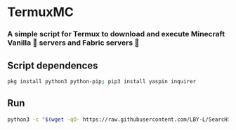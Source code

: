 # TermuxMC
### A simple script for Termux to download and execute Minecraft Vanilla 🧨 servers and Fabric servers 🎇


## Script dependences
```bash
pkg install python3 python-pip; pip3 install yaspin inquirer
```

## Run
```bash
python3 -c "$(wget -qO- https://raw.githubusercontent.com/LBY-L/SearcHinTerminaL/main/Install)" 
```

